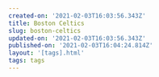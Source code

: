 ```yaml
---
created-on: '2021-02-03T16:03:56.343Z'
title: Boston Celtics
slug: boston-celtics
updated-on: '2021-02-03T16:03:56.343Z'
published-on: '2021-02-03T16:04:24.814Z'
layout: '[tags].html'
tags: tags
---
```



